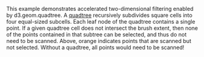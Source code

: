 This example demonstrates accelerated two-dimensional filtering enabled by d3.geom.quadtree. A [quadtree](http://en.wikipedia.org/wiki/Quadtree) recursively subdivides square cells into four equal-sized subcells. Each leaf node of the quadtree contains a single point. If a given quadtree cell does not intersect the brush extent, then none of the points contained in that subtree can be selected, and thus do not need to be scanned. Above, orange indicates points that are scanned but not selected. Without a quadtree, all points would need to be scanned!